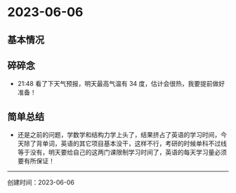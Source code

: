 # 2023-06-06

## 基本情况



## 碎碎念

- 21:48 看了下天气预报，明天最高气温有 34 度，估计会很热，我要提前做好准备！

## 简单总结

- 还是之前的问题，学数学和结构力学上头了，结果挤占了英语的学习时间，今天除了背单词，英语的其它项目基本没干，这样不行，考研的时候单科不过线等于没有，明天要给自己的这两门课限制学习时间了，英语的每天学习量必须要有所保证！

---

创建时间：2023-06-06